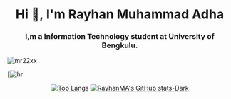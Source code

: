 <h1 align="center">Hi 👋, I'm Rayhan Muhammad Adha</h1>
<h3 align="center">I,m a Information Technology student at University of Bengkulu.</h3>

<p align="left"> <img src="https://komarev.com/ghpvc/?username=mr22xx&label=Profile%20views&color=0e75b6&style=flat" alt="mr22xx" /> </p>

[![hr](https://user-images.githubusercontent.com/73097560/115834477-dbab4500-a447-11eb-908a-139a6edaec5c.gif)

<center>
  
[![Top Langs](https://github-readme-stats.vercel.app/api/top-langs/?username=mr22XX&layout=compact&theme=dark#gh-dark-mode-only)](https://github.com/anuraghazra/github-readme-stats#gh-dark-mode-only)
[![RayhanMA's GitHub stats-Dark](https://github-readme-stats.vercel.app/api?username=mr22XX&show_icons=true&theme=dark#gh-dark-mode-only)](https://github.com/anuraghazra/github-readme-stats#gh-dark-mode-only)
</center>



